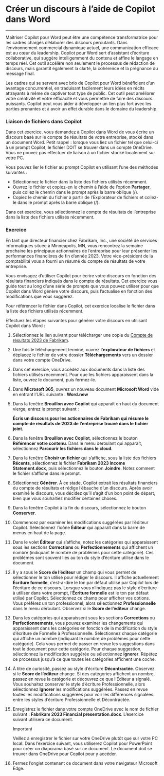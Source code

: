 
# Créer un discours à l’aide de Copilot dans Word
---
Maîtriser Copilot pour Word peut être une compétence transformatrice pour les cadres chargés d’élaborer des discours percutants. Dans l’environnement commercial dynamique actuel, une communication efficace est au cœur du leadership. Copilot pour Word sert d’assistant d’écriture collaborative, qui suggère intelligemment du contenu et affine le langage en temps réel. Cet outil accélère non seulement le processus de rédaction de discours, mais garantit également la clarté, la cohérence et la prégnance du message final.

Les cadres qui se servent avec brio de Copilot pour Word bénéficient d’un avantage concurrentiel, en traduisant facilement leurs idées en récits attrayants à même de captiver tout type de public. Cet outil peut améliorer votre créativité et votre efficacité et vous permettre de faire des discours puissants. Copilot peut vous aider à développer un lien plus fort avec les parties prenantes et à avoir un effet durable dans le domaine du leadership.

### Liaison de fichiers dans Copilot

Dans cet exercice, vous demandez à Copilot dans Word de vous écrire un discours basé sur le compte de résultats de votre entreprise, stocké dans un document Word. Petit rappel : lorsque vous liez un fichier tel que celui-ci à un prompt Copilot, le fichier DOIT se trouver dans un compte OneDrive. Vous ne pouvez pas effectuer de liaison à un fichier stocké localement sur votre PC.

Vous pouvez lier le fichier au prompt Copilot en utilisant l’une des méthodes suivantes :

 -  Sélectionnez le fichier dans la liste des fichiers utilisés récemment.
 -  Ouvrez le fichier et copiez-en le chemin à l’aide de l’option **Partager**, puis collez le chemin dans le prompt après la barre oblique (/).
 -  Copiez le chemin du fichier à partir de l’Explorateur de fichiers et collez-le dans le prompt après la barre oblique (/).

Dans cet exercice, vous sélectionnez le compte de résultats de l’entreprise dans la liste des fichiers utilisés récemment.

### Exercice

En tant que directeur financier chez Fabrikam, Inc., une société de services informatiques située à Minneapolis, MN, vous rencontrez la semaine prochaine les principaux actionnaires de l’entreprise pour leur présenter les performances financières de fin d’année 2023. Votre vice-président de la comptabilité vous a fourni un résumé du compte de résultats de votre entreprise.

Vous envisagez d’utiliser Copilot pour écrire votre discours en fonction des résultats financiers indiqués dans le compte de résultats. Cet exercice vous guide tout au long d’une série de prompts que vous pouvez utiliser pour que Copilot dans Word génère votre discours, puis l’actualise en fonction des modifications que vous suggérez.

Pour référencer le fichier dans Copilot, cet exercice localise le fichier dans la liste des fichiers utilisés récemment.

Effectuez les étapes suivantes pour générer votre discours en utilisant Copilot dans Word :

1.  Sélectionnez le lien suivant pour télécharger une copie du [Compte de résultats 2023 de Fabrikam](https://edxinteractivepage.blob.core.windows.net/ms-4004/Fabrikam%202023%20Income%20Statement.docx).
2.  Une fois le téléchargement terminé, ouvrez l’**explorateur de fichiers** et déplacez le fichier de votre dossier **Téléchargements** vers un dossier dans votre compte OneDrive.
3.  Dans cet exercice, vous accédez aux documents dans la liste des fichiers utilisés récemment. Pour que les fichiers apparaissent dans la liste, ouvrez le document, puis fermez-le.
4.  Dans **Microsoft 365**, ouvrez un nouveau document **Microsoft Word** vide en entrant l’URL suivante : **Word.new** 
5.  Dans la fenêtre **Brouillon avec Copilot** qui apparaît en haut du document vierge, entrez le prompt suivant :
    
    **Écris un discours pour les actionnaires de Fabrikam qui résume le compte de résultats de 2023 de l’entreprise trouvé dans le fichier joint**.
6.  Dans la fenêtre **Brouillon avec Copilot**, sélectionnez le bouton **Référencer votre contenu**. Dans le menu déroulant qui apparaît, sélectionnez **Parcourir les fichiers dans le cloud**.
7.  Dans la fenêtre **Choisir un fichier** qui s’affiche, sous la liste des fichiers **Récents**, sélectionnez le fichier **Fabrikam 2023 Income Statement.docx**, puis sélectionnez le bouton **Joindre**. Notez comment le fichier s’affiche dans le prompt.
8.  Sélectionnez **Générer**. À ce stade, Copilot extrait les résultats financiers du compte de résultats et rédige l’ébauche d’un discours. Après avoir examiné le discours, vous décidez qu’il s’agit d’un bon point de départ, bien que vous souhaitiez modifier certaines choses.
9.  Dans la fenêtre Copilot à la fin du discours, sélectionnez le bouton **Conserver**.
10. Commencez par examiner les modifications suggérées par l’éditeur Copilot. Sélectionnez l’icône **Éditeur** qui apparaît dans la barre de menus en haut de la page.
11. Dans le volet **Éditeur** qui s’affiche, notez les catégories qui apparaissent sous les sections **Corrections** ou **Perfectionnements** qui affichent un nombre (indiquant le nombre de problèmes pour cette catégorie). Ces problèmes sont souvent liés au ton du style d’écriture utilisé dans le document.
12. Il y a sous le **Score de l’éditeur** un champ qui vous permet de sélectionner le ton utilisé pour rédiger le discours. Il affiche actuellement **Écriture formelle**, c’est-à-dire le ton par défaut utilisé par Copilot lors de l’écriture de ce discours. Lorsque vous n’indiquez pas le style d’écriture à utiliser dans votre prompt, l’**Écriture formelle** est le ton par défaut utilisé par Copilot. Sélectionnez ce champ pour afficher vos options. Vous préférez un ton professionnel, alors sélectionnez **Professionnelle** dans le menu déroulant. Observez si le **Score de l’éditeur** change.
13. Dans les catégories qui apparaissent sous les sections **Corrections** ou **Perfectionnements**, vous pouvez examiner les changements qui apparaissent dans les catégories en fonction de la modification du style d’écriture de Formelle à Professionnelle. Sélectionnez chaque catégorie qui affiche un nombre (indiquant le nombre de problèmes pour cette catégorie). Cela vous permet de passer en revue les suggestions dans tout le document pour cette catégorie. Pour chaque suggestion, sélectionnez la modification suggérée ou sélectionnez **Ignorer**. Répétez ce processus jusqu’à ce que toutes les catégories affichent une coche.
14. À titre de curiosité, passez au style d’écriture **Décontractée**. Observez si le **Score de l’éditeur** change. Si des catégories affichent un nombre, passez en revue la catégorie et découvrez ce que l’Éditeur a signalé. Vous souhaitez conserver le style d’écriture Professionnelle, alors sélectionnez **Ignorer** les modifications suggérées. Passez en revue toutes les modifications suggérées pour voir les différences signalées entre les styles d’écriture Professionnelle et Décontractée.
15. Enregistrez le fichier dans votre compte OneDrive avec le nom de fichier suivant : **Fabrikam 2023 Financial presentation.docx**. L’exercice suivant utilisera ce document.
    
    > [!IMPORTANT]
    > Veillez à enregistrer le fichier sur votre OneDrive plutôt que sur votre PC local. Dans l’exercice suivant, vous utiliserez Copilot pour PowerPoint pour créer un diaporama basé sur ce document. Le document doit se trouver dans OneDrive pour Copilot pour y accéder.
16. Fermez l’onglet contenant ce document dans votre navigateur Microsoft Edge.
